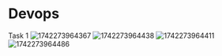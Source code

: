 # Devops
Task 1
![1742273964367](https://github.com/user-attachments/assets/1057d262-73d7-4b71-bd60-95d0f7088461)
![1742273964438](https://github.com/user-attachments/assets/790e454c-843d-44c2-992f-34d131339859)
![1742273964411](https://github.com/user-attachments/assets/b2169ba0-e9bc-448c-812d-c71d0ebecf7b)
![1742273964486](https://github.com/user-attachments/assets/18e3d4f9-2cbd-4018-a515-d7e35cae5c0b)

